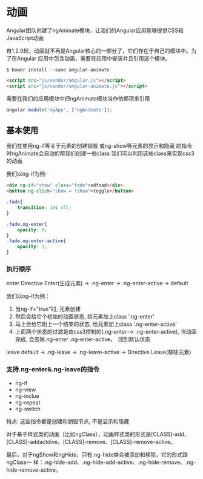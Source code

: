 # 动画

Angular团队创建了ngAnimate模块，让我们的Angular应用能够提供CSS和JavaScript动画

自1.2.0起，动画就不再是Angular核心的一部分了，它们存在于自己的模块中。为了在Angular
应用中包含动画，需要在应用中安装并且引用这个模块。

```shell
$ bower install --save angular-animate 
```

```html
<script src="js/vendor/angular.js"></script>
<script src="js/vendor/angular-animate.js"></script> 
```


需要在我们的应用模块中把ngAnimate模块当作依赖项来引用
```js
angular.module('myApp', ['ngAnimate']); 
```


## 基本使用

我们在使用ng-if等关于元素的创建销毁 或ng-show等元素的显示和隐藏
的指令时ngAnimate会自动的帮我们创建一些class
我们可以利用这些class来实现css3的动画


我们以ng-if为例:
```html
<div ng-if="show" class="fade">sdfsad</div>
<button ng-click="show = !show">toggle</button>
```

```css
.fade{
    transition: 10s all;
}

.fade.ng-enter{
    opacity: 0;
}
.fade.ng-enter-active{
    opacity: 1;
}
```




### 执行顺序


enter  Directive Enter(生成元素) -> .ng-enter -> .ng-enter-active -> default

我们以ng-if为例：

1. 当ng-if="true"时, 元素创建
2. 然后会给它个初始的动画状态, 给元素加上class '.ng-enter'
3. 马上会给它附上一个结束的状态,  给元素加上class '.ng-enter-active'
4. 上面两个状态的过渡是由css3控制的(.ng-enter--> .ng-enter-active), 当动画完成,
会去除.ng-enter .ng-enter-active，　回到默认状态


leave  default -> .ng-leave -> .ng-leave-active -> Directive Leave(移除元素)


### 支持.ng-enter&.ng-leave的指令
- ng-if
- ng-view
- ng-inclue
- ng-repeat
- ng-switch

特点: 这些指令都是创建和销毁节点, 不是显示和隐藏



对于基于样式类的动画（比如ngClass），动画样式类的形式是[CLASS]-add、[CLASS]-addactdive、[CLASS]-remove、[CLASS]-remove-active。


最后，对于ngShow和ngHide，只有.ng-hide类会被添加和移除，它的形式跟ngClass一
样：.ng-hide-add、.ng-hide-add-active、.ng-hide-remove、.ng-hide-remove-active。



